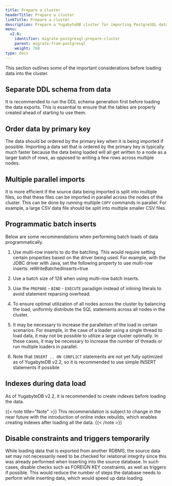 ```yaml
---
title: Prepare a cluster
headerTitle: Prepare a cluster
linkTitle: Prepare a cluster
description: Prepare a YugabyteDB cluster for importing PostgreSQL data.
menu:
  v2.6:
    identifier: migrate-postgresql-prepare-cluster
    parent: migrate-from-postgresql
    weight: 760
type: docs
---
```


This section outlines some of the important considerations before loading data into the cluster.

## Separate DDL schema from data

It is recommended to run the DDL schema generation first before loading the data exports. This is essential to ensure that the tables are properly created ahead of starting to use them.

## Order data by primary key

The data should be ordered by the primary key when it is being imported if possible. Importing a data set that is ordered by the primary key is typically much faster because the data being loaded will all get written to a node as a larger batch of rows, as opposed to writing a few rows across multiple nodes.

## Multiple parallel imports

It is more efficient if the source data being imported is split into multiple files, so that these files can be imported in parallel across the nodes of the cluster. This can be done by running multiple `COPY` commands in parallel. For example, a large CSV data file should be split into multiple smaller CSV files.

## Programmatic batch inserts

Below are some recommendations when performing batch loads of data programmatically.

1. Use multi-row inserts to do the batching. This would require setting certain properties based on the driver being used. For example, with the JDBC driver with Java, set the following property to use multi-row inserts: reWriteBatchedInserts=true

2. Use a batch size of 128 when using multi-row batch inserts.

3. Use the `PREPARE` - `BIND` - `EXECUTE` paradigm instead of inlining literals to avoid statement reparsing overhead.

4. To ensure optimal utilization of all nodes across the cluster by balancing the load, uniformly distribute the SQL statements across all nodes in the cluster.

5. It may be necessary to increase the parallelism of the load in certain scenarios. For example, in the case of a loader using a single thread to load data, it may not be possible to utilize a large cluster optimally. In these cases, it may be necessary to increase the number of threads or run multiple loaders in parallel.

6. Note that `INSERT .. ON CONFLICT` statements are not yet fully optimized as of YugabyteDB v2.2, so it is recommended to use simple INSERT statements if possible

## Indexes during data load

As of YugabyteDB v2.2, it is recommended to create indexes before loading the data.

{{< note title="Note" >}}
This recommendation is subject to change in the near future with the introduction of online index rebuilds, which enables creating indexes after loading all the data.
{{< /note >}}

## Disable constraints and triggers temporarily

While loading data that is exported from another RDBMS, the source data set may not necessarily need to be checked for relational integrity since this was already performed when inserting into the source database. In such cases, disable checks such as FOREIGN KEY constraints, as well as triggers if possible. This would reduce the number of steps the database needs to perform while inserting data, which would speed up data loading.
